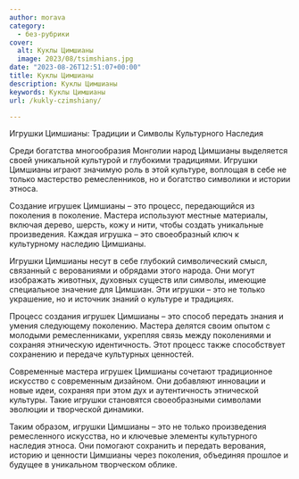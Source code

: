 ```yaml
---
author: morava
category:
  - без-рубрики
cover:
  alt: Куклы Цимшианы
  image: 2023/08/tsimshians.jpg
date: "2023-08-26T12:51:07+00:00"
title: Куклы Цимшианы
description: Куклы Цимшианы
keywords: Куклы Цимшианы
url: /kukly-czimshiany/

---
```

Игрушки Цимшианы: Традиции и Символы Культурного Наследия

Среди богатства многообразия Монголии народ Цимшианы выделяется своей уникальной культурой и глубокими традициями. Игрушки Цимшианы играют значимую роль в этой культуре, воплощая в себе не только мастерство ремесленников, но и богатство символики и истории этноса.

Создание игрушек Цимшианы – это процесс, передающийся из поколения в поколение. Мастера используют местные материалы, включая дерево, шерсть, кожу и нити, чтобы создать уникальные произведения. Каждая игрушка – это своеобразный ключ к культурному наследию Цимшианы.

Игрушки Цимшианы несут в себе глубокий символический смысл, связанный с верованиями и обрядами этого народа. Они могут изображать животных, духовных существ или символы, имеющие специальное значение для Цимшиан. Эти игрушки – это не только украшение, но и источник знаний о культуре и традициях.

Процесс создания игрушек Цимшианы – это способ передать знания и умения следующему поколению. Мастера делятся своим опытом с молодыми ремесленниками, укрепляя связь между поколениями и сохраняя этническую идентичность. Этот процесс также способствует сохранению и передаче культурных ценностей.

Современные мастера игрушек Цимшианы сочетают традиционное искусство с современным дизайном. Они добавляют инновации и новые идеи, сохраняя при этом дух и аутентичность этнической культуры. Такие игрушки становятся своеобразными символами эволюции и творческой динамики.

Таким образом, игрушки Цимшианы – это не только произведения ремесленного искусства, но и ключевые элементы культурного наследия этноса. Они помогают сохранить и передать верования, историю и ценности Цимшианы через поколения, объединяя прошлое и будущее в уникальном творческом облике.
